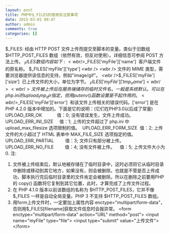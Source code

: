 ```yaml
---
layout: post
title: PHP中$_FILES的使用及注意事项
date: 2015-03-01 09:47
author: admin
comments: true
categories: []
---
```

$_FILES: 经由 HTTP POST 文件上传而提交至脚本的变量。类似于旧数组 $HTTP_POST_FILES 数组（依然有效，但反对使用）。详细信息可参阅 POST 方法上传。
$_FILES数组内容如下:
<wbr />$_FILES['myFile']['name'] <wbr /> <wbr /> 客户端文件的原名称。
<wbr />$_FILES['myFile']['type'] <wbr /> <wbr /> 文件的 MIME 类型，需要浏览器提供该信息的支持，例如"image/gif"。
<wbr />$_FILES['myFile']['size'] <wbr /> <wbr /> 已上传文件的大小，单位为字节。
<wbr />$_FILES['myFile']['tmp_name'] <wbr /> <wbr /> 文件被上传后在服务端储存的临时文件名，一般是系统默认。可以在php.ini的upload_tmp_dir 指定，但用 putenv() 函数设置是不起作用的。
<wbr />$_FILES['myFile']['error'] <wbr /> <wbr /> 和该文件上传相关的错误代码。['error'] 是在 PHP 4.2.0 版本中增加的。下面是它的说明：(它们在PHP3.0以后成了常量)
<wbr /> <wbr />UPLOAD_ERR_OK <wbr /> <wbr /> <wbr /> <wbr /> <wbr /> <wbr /> <wbr /> <wbr /> <wbr /> <wbr /> <wbr /> <wbr /> 值：0; 没有错误发生，文件上传成功。
<wbr /> <wbr />UPLOAD_ERR_INI_SIZE <wbr /> <wbr /> <wbr /> <wbr /> <wbr /> 值：1; 上传的文件超过了 php.ini 中 upload_max_filesize 选项限制的值。
<wbr /> <wbr />UPLOAD_ERR_FORM_SIZE <wbr /> <wbr />值：2; 上传文件的大小超过了 HTML 表单中 MAX_FILE_SIZE 选项指定的值。
<wbr /> <wbr />UPLOAD_ERR_PARTIAL <wbr /> <wbr /> <wbr /> <wbr /> <wbr /> <wbr /> <wbr /> <wbr /> <wbr /> 值：3; 文件只有部分被上传。
<wbr /> <wbr />UPLOAD_ERR_NO_FILE <wbr /> <wbr /> <wbr /> <wbr /> <wbr /> <wbr /> <wbr /> <wbr /> <wbr /> 值：4; 没有文件被上传。 <wbr /> <wbr /> <wbr /> 值：5; 上传文件大小为0.
<wbr />
注:
1. 文件被上传结束后，默认地被存储在了临时目录中，这时必须将它从临时目录中删除或移动到其它地方，如果没有，则会被删除。也就是不管是否上传成功，脚本执行完后临时目录里的文件肯定会被删除。所以在删除之前要用PHP的 copy() 函数将它复制到其它位置，此时，才算完成了上传文件过程。
2. 在 PHP 4.1.0 版本以前该数组的名称为 $HTTP_POST_FILES，它并不像 $_FILES 一样是自动全局变量。PHP 3 不支持 $HTTP_POST_FILES 数组。
3. 用form上传文件时，一定要加上属性内容 enctype="multipart/form-data"，否则用$_FILES[filename]获取文件信息时会报异常。
&lt;form enctype="multipart/form-data" action="URL" method="post"&gt;
<wbr />&lt;input name="myFile" type="file"&gt;
<wbr />&lt;input type="submit" value="上传文件"&gt;
&lt;/form&gt;
